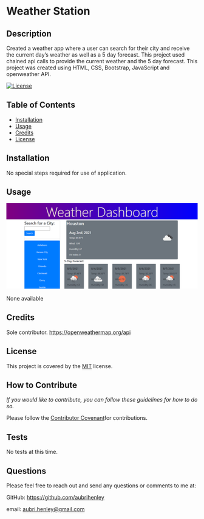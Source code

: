 # Weather Station

  ## Description
  Created a weather app where a user can search for their city and receive the current day’s weather as well as a 5 day forecast. This project used chained api calls to provide the current weather and the 5 day forecast. This project was created using HTML, CSS, Bootstrap, JavaScript and openweather API.

  [![License](https://img.shields.io/badge/License-MIT-green.svg)](https://choosealicense.com/licenses/mit/)

  ## Table of Contents
- [Installation](#installation)
- [Usage](#usage)
- [Credits](#credits)
- [License](#license)

## Installation
No special steps required for use of application.

## Usage

![Screenshot of App](../assets/images/weatherscreenshot.png)

None available

## Credits
Sole contributor.  https://openweathermap.org/api

## License
This project is covered by the [MIT](https://choosealicense.com/licenses/mit/) license.

## How to Contribute
*If you would like to contribute, you can follow these guidelines for how to do so.*

Please follow the [Contributor Covenant](https://www.contributor-covenant.org/)for contributions.

## Tests
No tests at this time.

## Questions
Please feel free to reach out and send any questions or comments to me at:

GitHub: https://github.com/aubrihenley

email: aubri.henley@gmail.com
